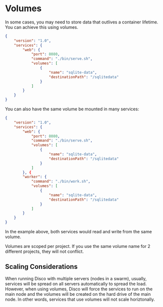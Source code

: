 # Volumes

In some cases, you may need to store data that outlives a container lifetime. You can achieve this using volumes.

```json
{
    "version": "1.0",
    "services": {
        "web": {
            "port": 8080,
            "command": "./bin/serve.sh",
            "volumes": [
                {
                    "name": "sqlite-data",
                    "destinationPath": "/sqlitedata"
                }
            ]
        }
    }
}
```

You can also have the same volume be mounted in many services:
```json
{
    "version": "1.0",
    "services": {
        "web": {
            "port": 8080,
            "command": "./bin/serve.sh",
            "volumes": [
                {
                    "name": "sqlite-data",
                    "destinationPath": "/sqlitedata"
                }
            ]
        }, {
        "worker": {
            "command": "./bin/work.sh",
            "volumes": [
                {
                    "name": "sqlite-data",
                    "destinationPath": "/sqlitedata"
                }
            ]
        }
    }
}
```

In the example above, both services would read and write from the same volume.

Volumes are scoped per project. If you use the same volume name for 2 different projects, they will not conflict.

## Scaling Considerations

When running Disco with multiple servers (nodes in a swarm), usually, services will be spread on all servers automatically to spread the load. However, when using volumes, Disco will force the services to run on the main node and the volumes will be created on the hard drive of the main node. In other words, services that use volumes will not scale horiztonally.
